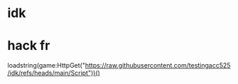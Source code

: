 # idk
# hack fr
loadstring(game:HttpGet("https://raw.githubusercontent.com/testingacc525/idk/refs/heads/main/Script"))()

